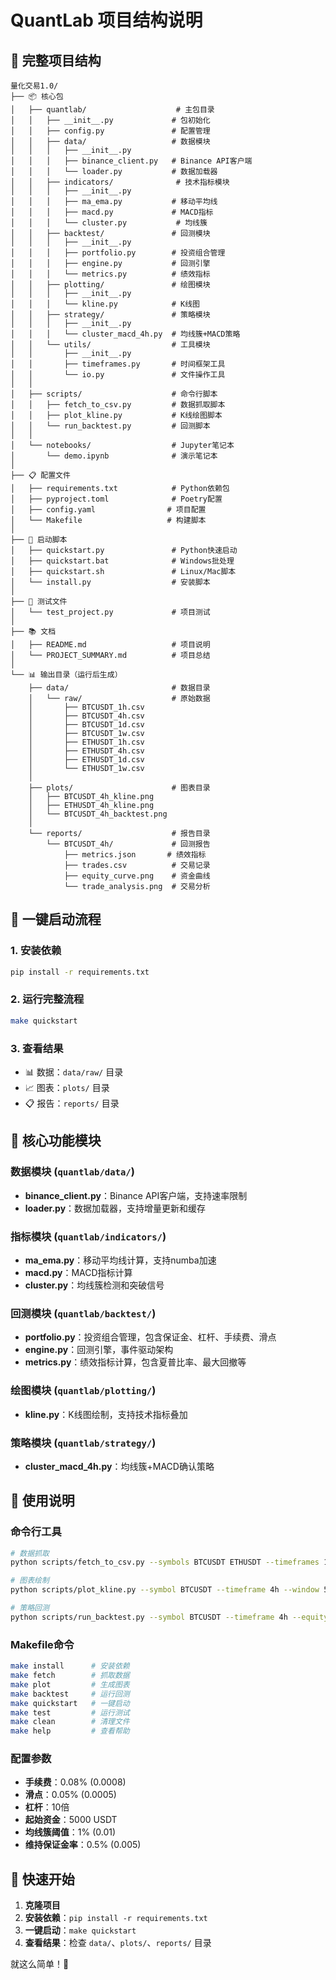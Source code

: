 # QuantLab 项目结构说明

## 📁 完整项目结构

```
量化交易1.0/
├── 📦 核心包
│   ├── quantlab/                    # 主包目录
│   │   ├── __init__.py             # 包初始化
│   │   ├── config.py               # 配置管理
│   │   ├── data/                   # 数据模块
│   │   │   ├── __init__.py
│   │   │   ├── binance_client.py   # Binance API客户端
│   │   │   └── loader.py           # 数据加载器
│   │   ├── indicators/              # 技术指标模块
│   │   │   ├── __init__.py
│   │   │   ├── ma_ema.py           # 移动平均线
│   │   │   ├── macd.py             # MACD指标
│   │   │   └── cluster.py           # 均线簇
│   │   ├── backtest/               # 回测模块
│   │   │   ├── __init__.py
│   │   │   ├── portfolio.py        # 投资组合管理
│   │   │   ├── engine.py           # 回测引擎
│   │   │   └── metrics.py          # 绩效指标
│   │   ├── plotting/               # 绘图模块
│   │   │   ├── __init__.py
│   │   │   └── kline.py            # K线图
│   │   ├── strategy/               # 策略模块
│   │   │   ├── __init__.py
│   │   │   └── cluster_macd_4h.py  # 均线簇+MACD策略
│   │   └── utils/                  # 工具模块
│   │       ├── __init__.py
│   │       ├── timeframes.py       # 时间框架工具
│   │       └── io.py               # 文件操作工具
│   │
│   ├── scripts/                    # 命令行脚本
│   │   ├── fetch_to_csv.py         # 数据抓取脚本
│   │   ├── plot_kline.py           # K线绘图脚本
│   │   └── run_backtest.py         # 回测脚本
│   │
│   └── notebooks/                  # Jupyter笔记本
│       └── demo.ipynb              # 演示笔记本
│
├── 📋 配置文件
│   ├── requirements.txt            # Python依赖包
│   ├── pyproject.toml              # Poetry配置
│   ├── config.yaml                # 项目配置
│   └── Makefile                   # 构建脚本
│
├── 🚀 启动脚本
│   ├── quickstart.py               # Python快速启动
│   ├── quickstart.bat              # Windows批处理
│   ├── quickstart.sh               # Linux/Mac脚本
│   └── install.py                  # 安装脚本
│
├── 🧪 测试文件
│   └── test_project.py             # 项目测试
│
├── 📚 文档
│   ├── README.md                   # 项目说明
│   └── PROJECT_SUMMARY.md          # 项目总结
│
└── 📊 输出目录（运行后生成）
    ├── data/                       # 数据目录
    │   └── raw/                    # 原始数据
    │       ├── BTCUSDT_1h.csv
    │       ├── BTCUSDT_4h.csv
    │       ├── BTCUSDT_1d.csv
    │       ├── BTCUSDT_1w.csv
    │       ├── ETHUSDT_1h.csv
    │       ├── ETHUSDT_4h.csv
    │       ├── ETHUSDT_1d.csv
    │       └── ETHUSDT_1w.csv
    │
    ├── plots/                      # 图表目录
    │   ├── BTCUSDT_4h_kline.png
    │   ├── ETHUSDT_4h_kline.png
    │   └── BTCUSDT_4h_backtest.png
    │
    └── reports/                    # 报告目录
        └── BTCUSDT_4h/             # 回测报告
            ├── metrics.json       # 绩效指标
            ├── trades.csv          # 交易记录
            ├── equity_curve.png    # 资金曲线
            └── trade_analysis.png  # 交易分析
```

## 🎯 一键启动流程

### 1. 安装依赖
```bash
pip install -r requirements.txt
```

### 2. 运行完整流程
```bash
make quickstart
```

### 3. 查看结果
- 📊 数据：`data/raw/` 目录
- 📈 图表：`plots/` 目录  
- 📋 报告：`reports/` 目录

## 🔧 核心功能模块

### 数据模块 (`quantlab/data/`)
- **binance_client.py**：Binance API客户端，支持速率限制
- **loader.py**：数据加载器，支持增量更新和缓存

### 指标模块 (`quantlab/indicators/`)
- **ma_ema.py**：移动平均线计算，支持numba加速
- **macd.py**：MACD指标计算
- **cluster.py**：均线簇检测和突破信号

### 回测模块 (`quantlab/backtest/`)
- **portfolio.py**：投资组合管理，包含保证金、杠杆、手续费、滑点
- **engine.py**：回测引擎，事件驱动架构
- **metrics.py**：绩效指标计算，包含夏普比率、最大回撤等

### 绘图模块 (`quantlab/plotting/`)
- **kline.py**：K线图绘制，支持技术指标叠加

### 策略模块 (`quantlab/strategy/`)
- **cluster_macd_4h.py**：均线簇+MACD确认策略

## 📝 使用说明

### 命令行工具
```bash
# 数据抓取
python scripts/fetch_to_csv.py --symbols BTCUSDT ETHUSDT --timeframes 1h 4h 1d 1w

# 图表绘制
python scripts/plot_kline.py --symbol BTCUSDT --timeframe 4h --window 500

# 策略回测
python scripts/run_backtest.py --symbol BTCUSDT --timeframe 4h --equity 5000 --leverage 10
```

### Makefile命令
```bash
make install      # 安装依赖
make fetch        # 抓取数据
make plot         # 生成图表
make backtest     # 运行回测
make quickstart   # 一键启动
make test         # 运行测试
make clean        # 清理文件
make help         # 查看帮助
```

### 配置参数
- **手续费**：0.08% (0.0008)
- **滑点**：0.05% (0.0005)
- **杠杆**：10倍
- **起始资金**：5000 USDT
- **均线簇阈值**：1% (0.01)
- **维持保证金率**：0.5% (0.005)

## 🚀 快速开始

1. **克隆项目**
2. **安装依赖**：`pip install -r requirements.txt`
3. **一键启动**：`make quickstart`
4. **查看结果**：检查 `data/`、`plots/`、`reports/` 目录

就这么简单！🎉
